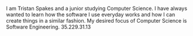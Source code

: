 I am Tristan Spakes and a junior studying Computer Science. I have always wanted to learn how the software
I use everyday works and how I can create things in a similar fashion. My desired focus of Computer
Science is Software Engineering.
35.229.31.13
